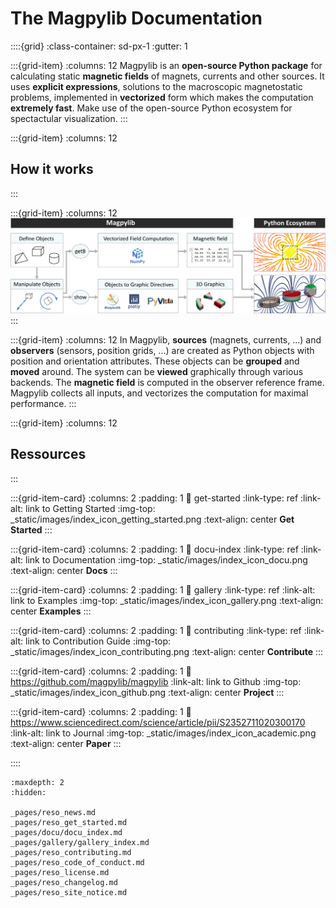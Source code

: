 # The Magpylib Documentation

::::{grid}
:class-container: sd-px-1
:gutter: 1

:::{grid-item}
:columns: 12
Magpylib is an **open-source Python package** for calculating static **magnetic fields** of magnets, currents and other sources. It uses **explicit expressions**, solutions to the macroscopic magnetostatic problems, implemented in **vectorized** form which makes the computation **extremely fast**. Make use of the open-source Python ecosystem for spectactular visualization.
:::

:::{grid-item}
:columns: 12
<div class="sectiontext">
<h2>How it works</h2>
</div>
:::

:::{grid-item}
:columns: 12
![](_static/images/index_flowchart.png)
:::

:::{grid-item}
:columns: 12
In Magpylib, **sources** (magnets, currents, ...) and **observers** (sensors, position grids, ...) are created as Python objects with position and orientation attributes. These objects can be **grouped** and **moved** around. The system can be **viewed** graphically through various backends. The **magnetic field** is computed in the observer reference frame. Magpylib collects all inputs, and vectorizes the computation for maximal performance.
:::

:::{grid-item}
:columns: 12
<div class="sectiontext">
<h2>Ressources</h2>
</div>
:::

:::{grid-item-card}
:columns: 2
:padding: 1
:link: get-started
:link-type: ref
:link-alt: link to Getting Started
:img-top: _static/images/index_icon_getting_started.png
:text-align: center
**Get Started**
:::

:::{grid-item-card}
:columns: 2
:padding: 1
:link: docu-index
:link-type: ref
:link-alt: link to Documentation
:img-top: _static/images/index_icon_docu.png
:text-align: center
**Docs**
:::

:::{grid-item-card}
:columns: 2
:padding: 1
:link: gallery
:link-type: ref
:link-alt: link to Examples
:img-top: _static/images/index_icon_gallery.png
:text-align: center
**Examples**
:::

:::{grid-item-card}
:columns: 2
:padding: 1
:link: contributing
:link-type: ref
:link-alt: link to Contribution Guide
:img-top: _static/images/index_icon_contributing.png
:text-align: center
**Contribute**
:::

:::{grid-item-card}
:columns: 2
:padding: 1
:link: https://github.com/magpylib/magpylib
:link-alt: link to Github
:img-top: _static/images/index_icon_github.png
:text-align: center
**Project**
:::

:::{grid-item-card}
:columns: 2
:padding: 1
:link: https://www.sciencedirect.com/science/article/pii/S2352711020300170
:link-alt: link to Journal
:img-top: _static/images/index_icon_academic.png
:text-align: center
**Paper**
:::

::::

```{toctree}
:maxdepth: 2
:hidden:

_pages/reso_news.md
_pages/reso_get_started.md
_pages/docu/docu_index.md
_pages/gallery/gallery_index.md
_pages/reso_contributing.md
_pages/reso_code_of_conduct.md
_pages/reso_license.md
_pages/reso_changelog.md
_pages/reso_site_notice.md
```

